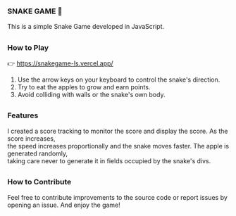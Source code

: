 ### SNAKE GAME 🐍 

This is a simple Snake Game developed in JavaScript.

##

### How to Play

👉 https://snakegame-ls.vercel.app/

1. Use the arrow keys on your keyboard to control the snake's direction.
2. Try to eat the apples to grow and earn points.
3. Avoid colliding with walls or the snake's own body.

##

### Features

I created a score tracking to monitor the score and display the score. As the score increases, <br> 
the speed increases proportionally and the snake moves faster. The apple is generated randomly, <br> 
taking care never to generate it in fields occupied by the snake's divs.

##

### How to Contribute

Feel free to contribute improvements to the source code or report issues by opening an issue. And enjoy the game!
